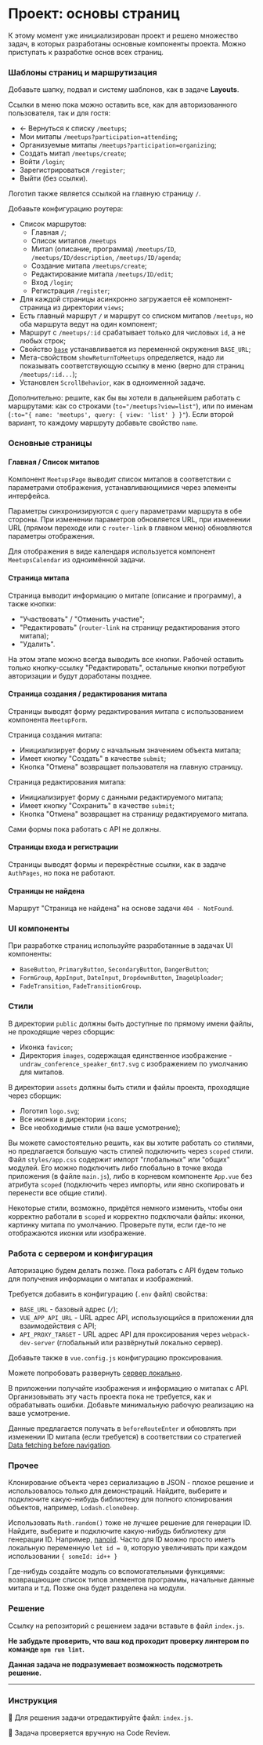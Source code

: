 # Проект: основы страниц

К этому момент уже инициализирован проект и решено множество задач, в которых разработаны основные компоненты проекта. Можно приступать к разработке основ всех страниц.

### Шаблоны страниц и маршрутизация

Добавьте шапку, подвал и систему шаблонов, как в задаче **Layouts**.

Ссылки в меню пока можно оставить все, как для авторизованного пользователя, так и для гостя:
- ← Вернуться к списку `/meetups`;
- Мои митапы `/meetups?participation=attending`;
- Организуемые митапы `/meetups?participation=organizing`;
- Создать митап `/meetups/create`;
- Войти `/login`;
- Зарегистрироваться `/register`;
- Выйти (без ссылки).

Логотип также является ссылкой на главную страницу `/`.  

Добавьте конфигурацию роутера:
- Список маршрутов: 
    - Главная `/`;
    - Список митапов `/meetups`
    - Митап (описание, программа) `/meetups/ID`, `/meetups/ID/description`, `/meetups/ID/agenda`;
    - Создание митапа `/meetups/create`;
    - Редактирование митапа `/meetups/ID/edit`;
    - Вход `/login`;
    - Регистрация `/register`;
- Для каждой страницы асинхронно загружается её компонент-страница из директории `views`;
- Есть главный маршрут `/` и маршрут со списком митапов `/meetups`, но оба маршрута ведут на один компонент;
- Маршрут с `/meetups/:id` срабатывает только для числовых `id`, а не любых строк;
- Свойство [`base`](https://router.vuejs.org/api/#base) устанавливается из переменной окружения `BASE_URL`;
- Мета-свойством `showReturnToMeetups` определяется, надо ли показывать соответствующую ссылку в меню (верно для страниц `/meetups/:id...`);
- Установлен `ScrollBehavior`, как в одноименной задаче.

Дополнительно: решите, как бы вы хотели в дальнейшем работать с маршрутами: как со строками (`to="/meetups?view=list"`), или по именам (`:to="{ name: 'meetups', query: { view: 'list' } }"`). Если второй вариант, то каждому маршруту добавьте свойство `name`.

### Основные страницы

#### Главная / Список митапов

Компонент `MeetupsPage` выводит список митапов в соответствии с параметрами отображения, устанавливающимися через элементы интерфейса. 

Параметры синхронизируются с `query` параметрами маршрута в обе стороны. При изменении параметров обновляется URL, при изменении URL (прямом переходе или с `router-link` в главном меню) обновляются параметры отображения.

Для отображения в виде календаря используется компонент `MeetupsCalendar` из одноимённой задачи.

#### Страница митапа

Страница выводит информацию о митапе (описание и программу), а также кнопки:
- "Участвовать" / "Отменить участие";
- "Редактировать" (`router-link` на страницу редактирования этого митапа);
- "Удалить".

На этом этапе можно всегда выводить все кнопки. Рабочей оставить только кнопку-ссылку "Редактировать", остальные кнопки потребуют авторизации и будут доработаны позднее.

#### Страница создания / редактирования митапа

Страницы выводят форму редактирования митапа с использованием компонента `MeetupForm`. 

Страница создания митапа:
- Инициализирует форму с начальным значением объекта митапа;
- Имеет кнопку "Создать" в качестве `submit`;
- Кнопка "Отмена" возвращает пользователя на главную страницу.

Страница редактирования митапа:
- Инициализирует форму с данными редактируемого митапа;
- Имеет кнопку "Сохранить" в качестве `submit`;
- Кнопка "Отмена" возвращает на страницу редактируемого митапа. 

Сами формы пока работать с API не должны.

#### Страницы входа и регистрации

Страницы выводят формы и перекрёстные ссылки, как в задаче `AuthPages`, но пока не работают.

#### Страницы не найдена

Маршрут "Страница не найдена" на основе задачи `404 - NotFound`.

### UI компоненты

При разработке страниц используйте разработанные в задачах UI компоненты:
- `BaseButton`, `PrimaryButton`, `SecondaryButton`, `DangerButton`;
- `FormGroup`, `AppInput`, `DateInput`, `DropdownButton`, `ImageUploader`;
- `FadeTransition`, `FadeTransitionGroup`.

### Стили

В директории `public` должны быть доступные по прямому имени файлы, не проходящие через сборщик: 
- Иконка `favicon`;
- Директория `images`, содержащая единственное изображение - `undraw_conference_speaker_6nt7.svg` с изображением по умолчанию для митапов.

В директории `assets` должны быть стили и файлы проекта, проходящие через сборщик:
- Логотип `logo.svg`;
- Все иконки в директории `icons`;
- Все необходимые стили (на ваше усмотрение);

Вы можете самостоятельно решить, как вы хотите работать со стилями, но предлагается большую часть стилей подключить через `scoped` стили. Файл `styles/app.css` содержит импорт "глобальных" или "общих" модулей. Его можно подключить либо глобально в точке входа приложения (в файле `main.js`), либо в корневом компоненте `App.vue` без атрибута `scoped` (подключить через импорты, или явно скопировать и перенести все общие стили).

Некоторые стили, возможно, придётся немного изменить, чтобы они корректно работали в `scoped` и корректно подключали файлы: иконки, картинку митапа по умолчанию. Проверьте пути, если где-то не отображаются иконки или изображение.

### Работа с сервером и конфигурация

Авторизацию будем делать позже. Пока работать с API будем только для получения информации о митапах и изображений.

Требуется добавить в конфигурацию (`.env` файл) свойства:
- `BASE_URL` - базовый адрес (`/`);
- `VUE_APP_API_URL` - URL адрес API, использующийся в приложении для взаимодействия с API;
- `API_PROXY_TARGET` - URL адрес API для проксирования через `webpack-dev-server` (глобальный или развёрнутый локально сервер).

Добавьте также в `vue.config.js` конфигурацию проксирования.

Можете попробовать развернуть [сервер локально](https://github.com/javascriptru/course-vue-backend).

В приложении получайте изображения и информацию о митапах с API. Организовывать эту часть проекта пока не требуется, как и обрабатывать ошибки. Добавьте минимальную рабочую реализацию на ваше усмотрение.

Данные предлагается получать в `beforeRouteEnter` и обновлять при изменении ID митапа (если требуется) в соответствии со стратегией [Data fetching before navigation](https://router.vuejs.org/guide/advanced/data-fetching.html#fetching-before-navigation).

### Прочее

Клонирование объекта через сериализацию в JSON - плохое решение и использовалось только для демонстраций. Найдите, выберите и подключите какую-нибудь библиотеку для полного клонирования объектов, например, `Lodash.cloneDeep`.

Использовать `Math.random()` тоже не лучшее решение для генерации ID. Найдите, выберите и подключите какую-нибудь библиотеку для генерации ID. Например, [nanoid](https://zelark.github.io/nano-id-cc/). Часто для ID можно просто иметь локальную переменную `let id = 0`, которую увеличивать при каждом использовании `{ someId: id++ }`

Где-нибудь создайте модуль со вспомогательными функциями: возвращающие список типов элементов программы, начальные данные митапа и т.д. Позже она будет разделена на модули.

### Решение

Ссылку на репозиторий с решением задачи вставьте в файл `index.js`.

**Не забудьте проверить, что ваш код проходит проверку линтером по команде `npm run lint`.**

**Данная задача не подразумевает возможность подсмотреть решение.**

---

### Инструкция

📝 Для решения задачи отредактируйте файл: `index.js`.

💬 Задача проверяется вручную на Code Review.
